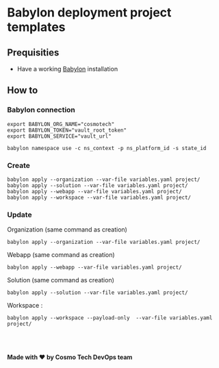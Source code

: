 # Babylon deployment project templates

## Prequisities
- Have a working [Babylon](https://github.com/Cosmo-Tech/Babylon) installation

## How to

### Babylon connection  
```
export BABYLON_ORG_NAME="cosmotech"
export BABYLON_TOKEN="vault_root_token"
export BABYLON_SERVICE="vault_url"
```

```
babylon namespace use -c ns_context -p ns_platform_id -s state_id
```

### Create
```
babylon apply --organization --var-file variables.yaml project/
babylon apply --solution --var-file variables.yaml project/
babylon apply --webapp --var-file variables.yaml project/
babylon apply --workspace --var-file variables.yaml project/
```

### Update
Organization (same command as creation)
```
babylon apply --organization --var-file variables.yaml project/
```
Webapp (same command as creation)
```
babylon apply --webapp --var-file variables.yaml project/
```
Solution (same command as creation)
```
babylon apply --solution --var-file variables.yaml project/
```
Workspace :
```
babylon apply --workspace --payload-only  --var-file variables.yaml project/
```


<br>
<br>

**Made with :heart: by Cosmo Tech DevOps team**
 